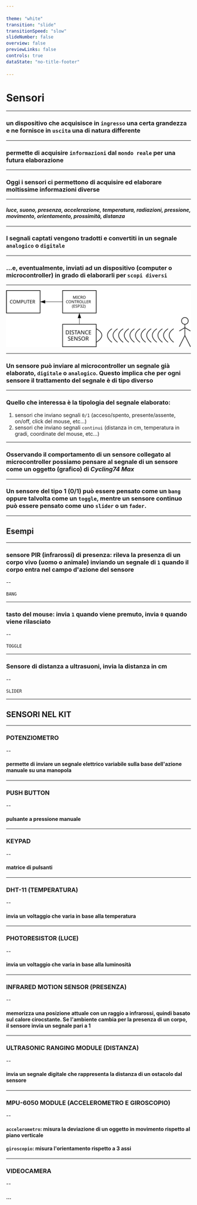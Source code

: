 ```yaml
---

theme: "white"
transition: "slide"
transitionSpeed: "slow"
slideNumber: false
overview: false
previewLinks: false
controls: true
dataState: "no-title-footer"

---
```


<style>
    .reveal code {
        background-color: #66b3ff;
        color: #000000;
        padding: 0.2em 0.25em 0.2em 0.25em;
    }

    #title-footer {
        display: none;
    }
</style>
<script type="text/javascript" src="http://cdn.mathjax.org/mathjax/latest/MathJax.js?config=TeX-AMS-MML_HTMLorMML"></script>
<script type="text/x-mathjax-config"> MathJax.Hub.Config({ tex2jax: {inlineMath: [['$', '$']]}, messageStyle: "none" });</script>
<script>
    mermaid.initialize({ theme: 'neutral' })
</script>

# Sensori

---

### un dispositivo che acquisisce in `ingresso` una certa grandezza e ne fornisce in `uscita` una di natura differente

---

### permette di acquisire `informazioni` dal `mondo reale` per una futura elaborazione

---

### Oggi i sensori ci permettono di acquisire ed elaborare moltissime informazioni diverse

---

#### *luce, suono, presenza, accelerazione, temperatura, radiazioni, pressione, movimento, orientamento, prossimità, distanza*  

---

### I segnali captati vengono tradotti e convertiti in un segnale `analogico` o `digitale`  

---

### ...e, eventualmente, inviati ad un dispositivo (computer o microcontroller) in grado di elaborarli per `scopi diversi` 

---

<img src=images/distance_sensor.svg style="background:none; border:none; box-shadow:none;" />

---

### Un sensore può inviare al microcontroller un segnale già elaborato, `digitale` o `analogico`. Questo implica che per ogni sensore il trattamento del segnale è di tipo diverso   

---

### Quello che interessa è la tipologia del segnale elaborato:
1.  sensori che inviano segnali `0/1` (acceso/spento, presente/assente, on/off, click del mouse, etc...)
2.  sensori che inviano segnali `continui` (distanza in cm, temperatura in gradi, coordinate del mouse, etc...)   

---

### Osservando il comportamento di un sensore collegato al microcontroller possiamo pensare al segnale di un sensore come un oggetto (grafico) di *Cycling74 Max*   

---

### Un sensore del tipo 1 (0/1) può essere pensato come un `bang` oppure talvolta come un `toggle`, mentre un sensore continuo può essere pensato come uno `slider` o un `fader`.

---

## Esempi   

---

### sensore PIR (infrarossi) di presenza: rileva la presenza di un corpo vivo (uomo o animale) inviando un segnale di `1` quando il corpo entra nel campo d'azione del sensore

--

`BANG`

---

### tasto del mouse: invia `1` quando viene premuto, invia `0` quando viene rilasciato

--

`TOGGLE`

---

### Sensore di distanza a ultrasuoni, invia la distanza in cm

--

`SLIDER`

---

## SENSORI NEL KIT

---

### POTENZIOMETRO

--

#### permette di inviare un segnale elettrico variabile sulla base dell'azione manuale su una manopola

---

### PUSH BUTTON

--

#### pulsante a pressione manuale

---

### KEYPAD

--

#### matrice di pulsanti

---

### DHT-11 (TEMPERATURA)

--

#### invia un voltaggio che varia in base alla temperatura

---

### PHOTORESISTOR (LUCE)

--

#### invia un voltaggio che varia in base alla luminosità

---

### INFRARED MOTION SENSOR (PRESENZA)

--

#### memorizza una posizione attuale con un raggio a infrarossi, quindi basato sul calore cirocstante. Se l'ambiente cambia per la presenza di un corpo, il sensore invia un segnale pari a 1

---

### ULTRASONIC RANGING MODULE (DISTANZA)

--

#### invia un segnale digitale che rappresenta la distanza di un ostacolo dal sensore

---

### MPU-6050 MODULE (ACCELEROMETRO E GIROSCOPIO)

--

#### `accelerometro`: misura la deviazione di un oggetto in movimento rispetto al piano verticale
#### `giroscopio`: misura l'orientamento rispetto a 3 assi

---

### VIDEOCAMERA

--

#### ...


